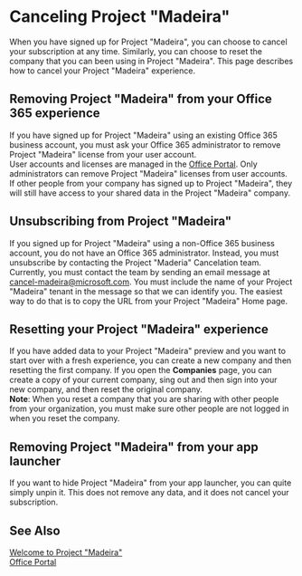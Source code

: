<properties
	pageTitle="Canceling Project “Madeira” | Project Madeira"
    description="Describes how to cancel your Project “Madeira” experience." 
	services="project-madeira" 
	documentationCenter=""
	authors="edupont04"/>
<tags
    ms.service="project-madeira"
    ms.topic="article"
    ms.devlang="na"
    ms.tgt_pltfrm="na"
    ms.workload="na"
    ms.date="05/12/2016"
    ms.author="europe\edupont" />
    
# Canceling Project "Madeira"
When you have signed up for Project "Madeira", you can choose to cancel your subscription at any time. Similarly, you can choose to reset the company that you can been using in Project "Madeira". This page describes how to cancel your Project "Madeira" experience.  

## Removing Project "Madeira" from your Office 365 experience
If you have signed up for Project "Madeira" using an existing Office 365 business account, you must ask your Office 365 administrator to remove Project "Madeira" license from your user account.  
User accounts and licenses are managed in the [Office Portal](https://portal.office.com). Only administrators can remove Project "Madeira" licenses from user accounts. If other people from your company has signed up to Project "Madeira", they will still have access to your shared data in the Project "Madeira" company.  
 
## Unsubscribing from Project "Madeira"   
If you signed up for Project "Madeira" using a non-Office 365 business account, you do not have an Office 365 administrator. Instead, you must unsubscribe by contacting the Project "Maderia" Cancelation team. Currently, you must contact the team by sending an email message at cancel-madeira@microsoft.com. You must include the name of your Project "Madeira" tenant in the message so that we can identify you. The easiest way to do that is to copy the URL from your Project "Madeira" Home page.  

## Resetting your Project "Madeira" experience
If you have added data to your Project "Madeira" preview and you want to start over with a fresh experience, you can create a new company and then resetting the first company. If you open the **Companies** page, you can create a copy of your current company, sing out and then sign into your new company, and then reset the original company.  
**Note**: When you reset a company that you are sharing with other people from your organization, you must make sure other people are not logged in when you reset the company.  
 
## Removing Project "Madeira" from your app launcher 
If you want to hide Project "Madeira" from your app launcher, you can quite simply unpin it. This does not remove any data, and it does not cancel your subscription.  
  
## See Also
[Welcome to Project "Madeira"](madeira-get-started.md)  
[Office Portal](https://portal.office.com)  
